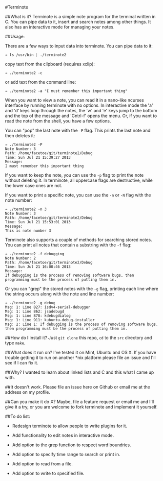 #Terminote


##What is it?
Terminote is a simple note program for the terminal written in C. You can pipe data to it, insert and search notes among other things. It also has an interactive mode for managing your notes. 

##Usage:

There are a few ways to input data into terminote. You can pipe data to it:

`⇒ ls /usr/bin | ./terminote2`

copy text from the clipboard (requires xclip): 

`⇒ ./terminote2 -c`

or add text from the command line:

`⇒ ./terminote2 -a "I must remember this important thing"`

When you want to view a note, you can read it in a nano-like ncurses interface by running terminote with no options. In interactive mode the 'a' and 'd' keys loop through the notes, the 'w' and 'e' keys jump to the bottom and the top of the message and 'Cntrl-f' opens the menu. Or, if you want to read the note from the shell, you have a few options. 

You can "pop" the last note with the `-P` flag. This prints the last note and then deletes it:

    ⇒ ./terminote2 -P
    Note Number: 3
    Path: /home/facetoe/git/terminote2/Debug
    Time: Sun Jul 21 15:39:27 2013
    Message:
    I must remember this important thing

If you want to keep the note, you can use the `-p` flag to print the note without deleting it. In terminote, all uppercase flags are destructive, while the lower case ones are not. 

If you want to print a specific note, you can use the `-n` or `-N` flag with the note number:

    ⇒ ./terminote2 -n 3
    Note Number: 3
    Path: /home/facetoe/git/terminote2/Debug
    Time: Sun Jul 21 15:53:01 2013
    Message:
    This is note number 3

Terminote also supports a couple of methods for searching stored notes. You can print all notes that contain a substring with the `-f` flag:

    ⇒ ./terminote2 -f debugging
    Note Number: 2
    Path: /home/facetoe/git/terminote2/Debug
    Time: Sun Jul 21 16:00:46 2013
    Message:
    If debugging is the process of removing software bugs, then programming must be the process of putting them in.

Or you can "grep" the stored notes with the `-g` flag, printing each line where the string occurs along with the note and line number:


    ⇒ ./terminote2 -g debug   
    Msg: 1: Line 827: isdv4-serial-debugger
    Msg: 1: Line 862: jsadebugd
    Msg: 1: Line 878: kdebugdialog
    Msg: 1: Line 911: kubuntu-debug-installer
    Msg: 2: Line 1: If debugging is the process of removing software bugs, then programming must be the process of putting them in.


##How do I install it?
Just `git clone` this repo, `cd` to the `src` directory and type `make`. 


##What does it run on?
I've tested it on Mint, Ubuntu and OS X. If you have trouble getting it to run on another *nix platform please file an issue and I'll see if I can fix it.


##Why?
I wanted to learn about linked lists and C and this what I came up with.


##It doesn't work.
Please file an issue here on Github or email me at the address on my profile.


##Can you make it do X?
Maybe, file a feature request or email me and I'll give it a try, or you are welcome to fork terminote and implement it yourself.


##To do list:

* Redesign terminote to allow people to write plugins for it.

* Add functionality to edit notes in interactive mode.

* Add option to the grep function to respect word boundries.

* Add option to specify time range to search or print in.

* Add option to read from a file.

* Add option to write to specified file. 
